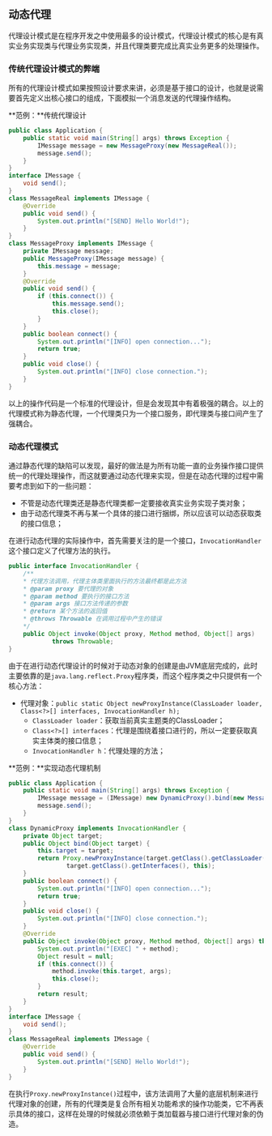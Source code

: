 ## 动态代理

代理设计模式是在程序开发之中使用最多的设计模式，代理设计模式的核心是有真实业务实现类与代理业务实现类，并且代理类要完成比真实业务更多的处理操作。

### 传统代理设计模式的弊端

所有的代理设计模式如果按照设计要求来讲，必须是基于接口的设计，也就是说需要首先定义出核心接口的组成，下面模拟一个消息发送的代理操作结构。

**范例：**传统代理设计
```java
public class Application {
    public static void main(String[] args) throws Exception {
        IMessage message = new MessageProxy(new MessageReal());
        message.send();
    }
}
interface IMessage {
    void send();
}
class MessageReal implements IMessage {
    @Override
    public void send() {
        System.out.println("[SEND] Hello World!");        
    }
}
class MessageProxy implements IMessage {
    private IMessage message;
    public MessageProxy(IMessage message) {
        this.message = message;
    }
    @Override
    public void send() {
        if (this.connect()) {
            this.message.send();
            this.close();
        }
    }
    public boolean connect() {
        System.out.println("[INFO] open connection...");
        return true;
    }
    public void close() {
        System.out.println("[INFO] close connection.");
    }
}
```

以上的操作代码是一个标准的代理设计，但是会发现其中有着极强的耦合。以上的代理模式称为静态代理，一个代理类只为一个接口服务，即代理类与接口间产生了强耦合。

### 动态代理模式

通过静态代理的缺陷可以发现，最好的做法是为所有功能一直的业务操作接口提供统一的代理处理操作，而这就要通过动态代理来实现，但是在动态代理的过程中需要考虑到如下的一些问题：
* 不管是动态代理类还是静态代理类都一定要接收真实业务实现子类对象；
* 由于动态代理类不再与某一个具体的接口进行捆绑，所以应该可以动态获取类的接口信息；

在进行动态代理的实际操作中，首先需要关注的是一个接口，`InvocationHandler`这个接口定义了代理方法的执行。
```java
public interface InvocationHandler {
    /**
    * 代理方法调用，代理主体类里面执行的方法最终都是此方法
    * @param proxy 要代理的对象
    * @param method 要执行的接口方法
    * @param args 接口方法传递的参数
    * @return 某个方法的返回值
    * @throws Throwable 在调用过程中产生的错误
    */
    public Object invoke(Object proxy, Method method, Object[] args)
            throws Throwable;
}
```

由于在进行动态代理设计的时候对于动态对象的创建是由JVM底层完成的，此时主要依靠的是`java.lang.reflect.Proxy`程序类，而这个程序类之中只提供有一个核心方法：

* 代理对象：`public static Object newProxyInstance(ClassLoader loader, Class<?>[] interfaces, InvocationHandler h);`
  * `ClassLoader loader`：获取当前真实主题类的ClassLoader；
  * `Class<?>[] interfaces`：代理是围绕着接口进行的，所以一定要获取真实主体类的接口信息；
  * `InvocationHandler h`：代理处理的方法；

**范例：**实现动态代理机制
```java
public class Application {
    public static void main(String[] args) throws Exception {
        IMessage message = (IMessage) new DynamicProxy().bind(new MessageReal());
        message.send();
    }
}
class DynamicProxy implements InvocationHandler {
    private Object target;
    public Object bind(Object target) {
        this.target = target;
        return Proxy.newProxyInstance(target.getClass().getClassLoader(), 
                target.getClass().getInterfaces(), this);
    }
    public boolean connect() {
        System.out.println("[INFO] open connection...");
        return true;
    }
    public void close() {
        System.out.println("[INFO] close connection.");
    }
    @Override
    public Object invoke(Object proxy, Method method, Object[] args) throws Throwable {
        System.out.println("[EXEC] " + method);
        Object result = null;
        if (this.connect()) {
            method.invoke(this.target, args);
            this.close();
        }
        return result;
    }
}
interface IMessage {
    void send();
}
class MessageReal implements IMessage {
    @Override
    public void send() {
        System.out.println("[SEND] Hello World!");        
    }
}
```

在执行`Proxy.newProxyInstance()`过程中，该方法调用了大量的底层机制来进行代理对象的创建，所有的代理类是复合所有相关功能希求的操作功能类，它不再表示具体的接口，这样在处理的时候就必须依赖于类加载器与接口进行代理对象的伪造。
